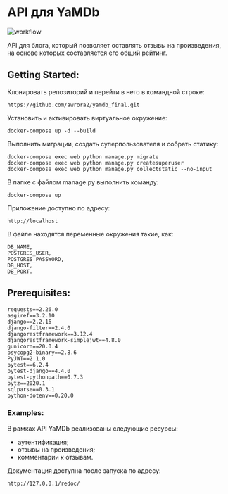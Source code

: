 # API для YaMDb
![workflow](https://github.com/awrora2/yamdb_final/actions/workflows/yamdb_workflow.yml/badge.svg)

API для блога, который позволяет оставлять отзывы на произведения, на основе которых составляется его общий рейтинг. 

## Getting Started:
Клонировать репозиторий и перейти в него в командной строке:
```
https://github.com/awrora2/yamdb_final.git
```
Установить и активировать виртуальное окружение:
```
docker-compose up -d --build
```
Выполнить миграции, создать суперпользователя и собрать статику:
```
docker-compose exec web python manage.py migrate
docker-compose exec web python manage.py createsuperuser
docker-compose exec web python manage.py collectstatic --no-input
```
В папке с файлом manage.py выполнить команду:
```
docker-compose up
```
Приложение доступно по адресу:
```
http://localhost
```
В файле находятся переменные окружения такие, как:
```
DB_NAME,
POSTGRES_USER,
POSTGRES_PASSWORD,
DB_HOST,
DB_PORT.
```


## Prerequisites:
```
requests==2.26.0
asgiref==3.2.10
django==2.2.16
django-filter==2.4.0
djangorestframework==3.12.4
djangorestframework-simplejwt==4.8.0
gunicorn==20.0.4
psycopg2-binary==2.8.6
PyJWT==2.1.0
pytest==6.2.4
pytest-django==4.4.0
pytest-pythonpath==0.7.3
pytz==2020.1
sqlparse==0.3.1
python-dotenv==0.20.0
```

### Examples:

В рамках API YaMDb реализованы следующие ресурсы:
- аутентификация;
- отзывы на произведения;
- комментарии к отзывам.

Документация доступна после запуска по адресу:
```
http://127.0.0.1/redoc/
```

